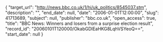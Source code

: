{
  "target_url": "http://news.bbc.co.uk/1/hi/uk_politics/8545037.stm", 
  "description": "", 
  "end_date": null, 
  "date": "2006-01-01T12:00:00", 
  "slug": 41713689, 
  "subject": null, 
  "publisher": "bbc.co.uk", 
  "open_access": true, 
  "title": "BBC News: Winners and losers from a surprise election result", 
  "record_id": "20060101T120000/OkabGDlEaHKG8LqhVSYeoQ==", 
  "start_date": null
}

